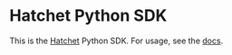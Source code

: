 # Hatchet Python SDK

This is the [Hatchet](https://hatchet.run) Python SDK. For usage, see the [docs](https://docs.hatchet.run/python-sdk).

